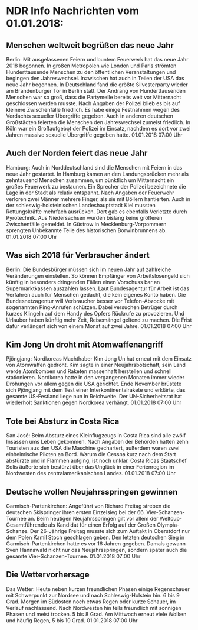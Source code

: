 # NDR Info Nachrichten vom 01.01.2018:


## Menschen weltweit begrüßen das neue Jahr
Berlin: Mit ausgelassenen Feiern und buntem Feuerwerk hat das neue Jahr 2018 begonnen. In großen Metropolen wie London und Paris strömten Hunderttausende Menschen zu den öffentlichen Veranstaltungen und begingen den Jahreswechsel. Inzwischen hat auch in Teilen der USA das neue Jahr begonnen. In Deutschland fand die größte Silvesterparty wieder am Brandenburger Tor in Berlin statt. Der Andrang von Hunderttausenden Menschen war so groß, dass die Partymeile bereits weit vor Mitternacht geschlossen werden musste. Nach Angaben der Polizei blieb es bis auf kleinere Zwischenfälle friedlich. Es habe einige Festnahmen wegen des Verdachts sexueller Übergriffe gegeben. Auch in anderen deutschen Großstädten feierten die Menschen den Jahreswechsel zumeist friedlich. In Köln war ein Großaufgebot der Polizei im Einsatz, nachdem es dort vor zwei Jahren massive sexuelle Übergriffe gegeben hatte. 01.01.2018 07:00 Uhr 

## Auch der Norden feiert das neue Jahr
Hamburg: Auch in Norddeutschland sind die Menschen mit Feiern in das neue Jahr gestartet. In Hamburg kamen an den Landungsbrücken mehr als zehntausend Menschen zusammen, um pünktlich um Mitternacht ein großes Feuerwerk zu bestaunen. Ein Sprecher der Polizei bezeichnete die Lage in der Stadt als relativ entspannt. Nach Angaben der Feuerwehr verloren zwei Männer mehrere Finger, als sie mit Böllern hantierten. Auch in der schleswig-holsteinischen Landeshauptstadt Kiel mussten Rettungskräfte mehrfach ausrücken. Dort gab es ebenfalls Verletzte durch Pyrotechnik. Aus Niedersachsen wurden bislang keine größeren Zwischenfälle gemeldet. In Güstrow in Mecklenburg-Vorpommern sprengten Unbekannte Teile des historischen Borwinbrunnens ab. 01.01.2018 07:00 Uhr 

## Was sich 2018 für Verbraucher ändert
Berlin: Die Bundesbürger müssen sich im neuen Jahr auf zahlreiche Veränderungen einstellen. So können Empfänger von Arbeitslosengeld sich künftig in besonders dringenden Fällen einen Vorschuss bar an Supermarktkassen auszahlen lassen. Laut Bundesagentur für Arbeit ist das Verfahren auch für Menschen gedacht, die kein eigenes Konto haben. Die Bundesnetzagentur will Verbraucher besser vor Telefon-Abzocke mit sogenannten Ping-Anrufen schützen. Dabei versuchen Betrüger durch kurzes Klingeln auf dem Handy des Opfers Rückrufe zu provozieren. Und Urlauber haben künftig mehr Zeit, Reisemängel geltend zu machen. Die Frist dafür verlängert sich von einem Monat auf zwei Jahre. 01.01.2018 07:00 Uhr 

## Kim Jong Un droht mit Atomwaffenangriff
Pjöngjang: Nordkoreas Machthaber Kim Jong Un hat erneut mit dem Einsatz von Atomwaffen gedroht. Kim sagte in einer Neujahrsbotschaft, sein Land werde Atombomben und Raketen massenhaft herstellen und schnell stationieren. Nordkorea hatte in den vergangenen Monaten immer wieder Drohungen vor allem gegen die USA gerichtet. Ende November brüstete sich Pjöngjang mit dem Test einer Interkontinentalrakete und erklärte, das gesamte US-Festland liege nun in Reichweite. Der UN-Sicherheitsrat hat wiederholt Sanktionen gegen Nordkorea verhängt. 01.01.2018 07:00 Uhr 

## Tote bei Absturz in Costa Rica
San José: Beim Absturz eines Kleinflugzeugs in Costa Rica sind alle zwölf Insassen ums Leben gekommen. Nach Angaben der Behörden hatten zehn Touristen aus den USA die Maschine gechartert, außerdem waren zwei einheimische Piloten an Bord. Warum die Cessna kurz nach dem Start abstürzte und in Flammen aufging, ist noch unklar. Costa Ricas Staatschef Solis äußerte sich bestürzt über das Unglück in einer Ferienregion im Nordwesten des zentralamerikanischen Landes. 01.01.2018 07:00 Uhr 

## Deutsche wollen Neujahrsspringen gewinnen
Garmisch-Partenkirchen:		Angeführt von Richard Freitag streben die deutschen Skispringer ihren ersten Einzelsieg bei der 66. Vier-Schanzen-Tournee an. Beim heutigen Neujahrsspringen gilt vor allem der Weltcup-Gesamtführende als Kandidat für einen Erfolg auf der Großen Olympia-Schanze. Der 26-Jährige Freitag musste sich zum Auftakt in Oberstdorf nur dem Polen Kamil Stoch geschlagen geben. Den letzten deutschen Sieg in Garmisch-Partenkirchen hatte es vor 16 Jahren gegeben. Damals gewann Sven Hannawald nicht nur das Neujahrsspringen, sondern später auch die gesamte Vier-Schanzen-Tournee. 01.01.2018 07:00 Uhr 

## Die Wettervorhersage
Das Wetter: Heute neben kurzen freundlichen Phasen einige Regenschauer mit Schwerpunkt zur Nordsee und nach Schleswig-Holstein hin. 6 bis 9 Grad. Morgen im Südosten noch etwas Regen oder kurze Schauer, im Verlauf nachlassend. Nach Nordwesten hin teils freundlich mit sonnigen Phasen und meist trocken. 5 bis 8 Grad. Am Mittwoch erneut viele Wolken und häufig Regen, 5 bis 10 Grad. 01.01.2018 07:00 Uhr 
